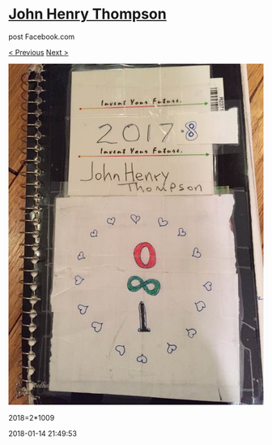 # [John Henry Thompson](../README.md)
post Facebook.com

[< Previous](2018-01-15-1.md) [Next >](2018-01-13-1.md)

[![](../media/2018-01-14/Timeline-Photos-2018-2-1009.jpg)](../README.md)

2018=2*1009

2018-01-14 21:49:53